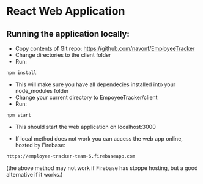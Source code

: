 # React Web Application

## Running the application locally:
* Copy contents of Git repo: https://github.com/navonf/EmployeeTracker
* Change directories to the client folder
* Run:

``` bash
npm install
````
* This will make sure you have all dependecies installed into your node_modules folder
* Change your current directory to EmpoyeeTracker/client
* Run:

``` bash
npm start
```
* This should start the web application on localhost:3000

* If local method does not work you can access the web app online, hosted by Firebase:

```bash
https://employee-tracker-team-6.firebaseapp.com
```
(the above method may not work if Firebase has stoppe hosting, but a good alternative if it works.)

